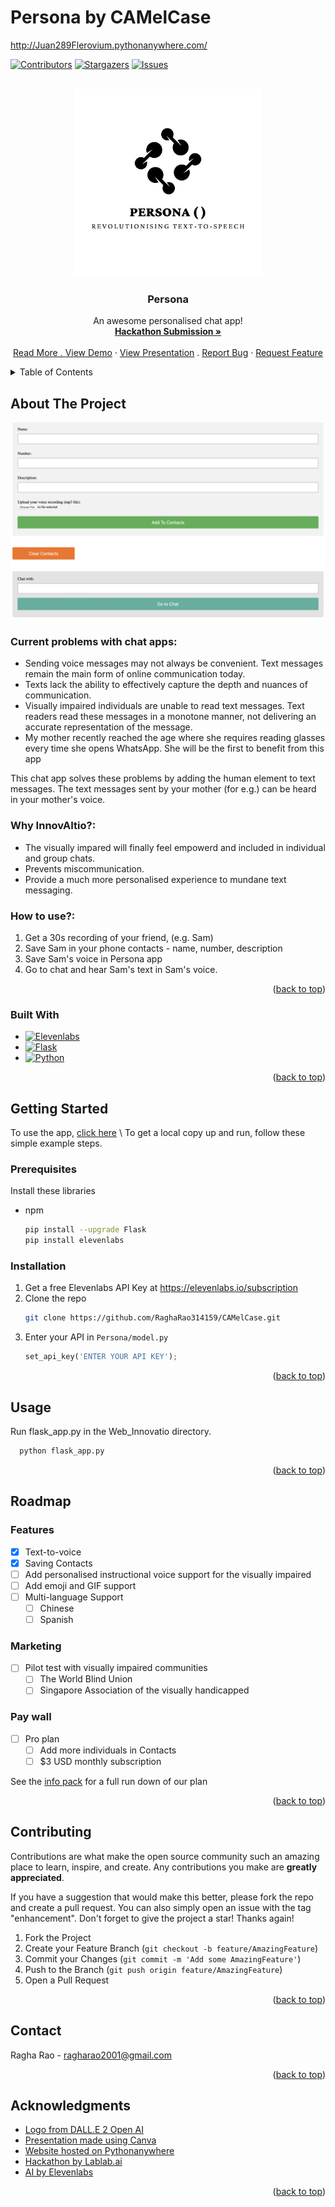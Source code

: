 # Persona by CAMelCase


http://Juan289Flerovium.pythonanywhere.com/



<!-- Improved compatibility of back to top link: See: https://github.com/othneildrew/Best-README-Template/pull/73 -->
<a name="readme-top"></a>
<!--
*** Thanks for checking out the Best-README-Template. If you have a suggestion
*** that would make this better, please fork the repo and create a pull request
*** or simply open an issue with the tag "enhancement".
*** Don't forget to give the project a star!
*** Thanks again! Now go create something AMAZING! :D
-->



<!-- PROJECT SHIELDS -->
<!--
*** I'm using markdown "reference style" links for readability.
*** Reference links are enclosed in brackets [ ] instead of parentheses ( ).
*** See the bottom of this document for the declaration of the reference variables
*** for contributors-url, forks-url, etc. This is an optional, concise syntax you may use.
*** https://www.markdownguide.org/basic-syntax/#reference-style-links
-->
[![Contributors][contributors-shield]][contributors-url]
[![Stargazers][stars-shield]][stars-url]
[![Issues][issues-shield]][issues-url]



<!-- PROJECT LOGO -->
<br />
<div align="center">
  <a href="https://github.com/RaghaRao314159/CAMelCase">
    <img src="images/logo.jpeg" alt="Logo" width="300" height="300">
  </a>

  <h3 align="center">Persona</h3>

  <p align="center">
    An awesome personalised chat app!
    <br />
    <a href="https://devpost.com/software/persona-39m1u6"><strong>Hackathon Submission »</strong></a>
    <br />
    <br />
    <a href="https://github.com/RaghaRao314159/InnovAItio/blob/67b093642f285768981b217163e14a1c2477aebe/InnovAItio.pdf">Read More
    .
    <a href="https://github.com/RaghaRao314159/InnovAItio/blob/83e41ee12fd818c32c4d18c0288a21263f1761c8/InnovAItio%20Demo.mp4">View Demo</a>
    ·
    <a href="https://github.com/RaghaRao314159/InnovAItio/blob/67b093642f285768981b217163e14a1c2477aebe/peresentation.mp4">View Presentation</a>
    .
    <a href="https://github.com/othneildrew/Best-README-Template/issues">Report Bug</a>
    ·
    <a href="https://github.com/othneildrew/Best-README-Template/issues">Request Feature</a>
  </p>
</div>



<!-- TABLE OF CONTENTS -->
<details>
  <summary>Table of Contents</summary>
  <ol>
    <li>
      <a href="#about-the-project">About The Project</a>
      <ul>
        <li><a href="#built-with">Built With</a></li>
      </ul>
    </li>
    <li>
      <a href="#getting-started">Getting Started</a>
      <ul>
        <li><a href="#prerequisites">Prerequisites</a></li>
        <li><a href="#installation">Installation</a></li>
      </ul>
    </li>
    <li><a href="#usage">Usage</a></li>
    <li><a href="#roadmap">Roadmap</a></li>
    <li><a href="#contributing">Contributing</a></li>
    <li><a href="#license">License</a></li>
    <li><a href="#contact">Contact</a></li>
    <li><a href="#acknowledgments">Acknowledgments</a></li>
  </ol>
</details>



<!-- ABOUT THE PROJECT -->
## About The Project

[![Product Name Screen Shot][product-screenshot]](http://dada03.pythonanywhere.com/)

### Current problems with chat apps:
* Sending voice messages may not always be convenient. Text messages remain the main form of online communication today.
* Texts lack the ability to effectively capture the depth and nuances of communication.
* Visually impaired individuals are unable to read text messages. Text readers read these messages in a monotone manner, not delivering an accurate representation of the message.
* My mother recently reached the age where she requires reading glasses every time she opens WhatsApp. She will be the first to benefit from this app
     
This chat app solves these problems by adding the human element to text messages. The text messages sent by your mother (for e.g.) can be heard in your mother's voice.

### Why InnovAItio?:
* The visually impared will finally feel empowerd and included in individual and group chats.
* Prevents miscommunication.
* Provide a much more personalised experience to mundane text messaging.

### How to use?:
1. Get a 30s recording of your friend, (e.g. Sam)
2. Save Sam in your phone contacts - name, number, description
3. Save Sam's voice in Persona app 
4. Go to chat and hear Sam's text in Sam's voice.

<p align="right">(<a href="#readme-top">back to top</a>)</p>


### Built With

* [![Elevenlabs][Elevenlabs]][Elevenlabs-url]
* [![Flask][Flask]][Flask-url]
* [![Python][Python]][Python-url]

<p align="right">(<a href="#readme-top">back to top</a>)</p>



<!-- GETTING STARTED -->
## Getting Started

To use the app, [click here](https://ragharao.pythonanywhere.com/) \\
To get a local copy up and run, follow these simple example steps.

### Prerequisites

Install these libraries
* npm
  ```sh
  pip install --upgrade Flask
  pip install elevenlabs
  ```

### Installation


1. Get a free Elevenlabs API Key at https://elevenlabs.io/subscription
2. Clone the repo
   ```sh
   git clone https://github.com/RaghaRao314159/CAMelCase.git
   ```
4. Enter your API in `Persona/model.py`
   ```py
   set_api_key('ENTER YOUR API KEY');
   ```

<p align="right">(<a href="#readme-top">back to top</a>)</p>



<!-- USAGE EXAMPLES -->
## Usage

Run flask_app.py in the Web_Innovatio directory. 
 ```sh
   python flask_app.py
   ```

<p align="right">(<a href="#readme-top">back to top</a>)</p>



<!-- ROADMAP -->
## Roadmap

### Features
- [x] Text-to-voice
- [x] Saving Contacts 
- [ ] Add personalised instructional voice support for the visually impaired
- [ ] Add emoji and GIF support
- [ ] Multi-language Support
    - [ ] Chinese
    - [ ] Spanish

### Marketing
- [ ] Pilot test with visually impaired communities
    - [ ] The World Blind Union
    - [ ] Singapore Association of the visually handicapped

### Pay wall
- [ ] Pro plan
    - [ ] Add more individuals in Contacts
    - [ ] $3 USD monthly subscription

See the [info pack](https://github.com/RaghaRao314159/InnovAItio/blob/67b093642f285768981b217163e14a1c2477aebe/InnovAItio.pdf) for a full run down of our plan

<p align="right">(<a href="#readme-top">back to top</a>)</p>



<!-- CONTRIBUTING -->
## Contributing

Contributions are what make the open source community such an amazing place to learn, inspire, and create. Any contributions you make are **greatly appreciated**.

If you have a suggestion that would make this better, please fork the repo and create a pull request. You can also simply open an issue with the tag "enhancement".
Don't forget to give the project a star! Thanks again!

1. Fork the Project
2. Create your Feature Branch (`git checkout -b feature/AmazingFeature`)
3. Commit your Changes (`git commit -m 'Add some AmazingFeature'`)
4. Push to the Branch (`git push origin feature/AmazingFeature`)
5. Open a Pull Request

<p align="right">(<a href="#readme-top">back to top</a>)</p>


<!-- CONTACT -->
## Contact

Ragha Rao - ragharao2001@gmail.com

<p align="right">(<a href="#readme-top">back to top</a>)</p>



<!-- ACKNOWLEDGMENTS -->
## Acknowledgments

* [Logo from DALL.E 2 Open AI](https://openai.com/dall-e-2)
* [Presentation made using Canva](https://www.canva.com)
* [Website hosted on Pythonanywhere](https://www.pythonanywhere.com)
* [Hackathon by Lablab.ai](https://lablab.ai)
* [AI by Elevenlabs](https://elevenlabs.io/speech-synthesis)

<p align="right">(<a href="#readme-top">back to top</a>)</p>



<!-- MARKDOWN LINKS & IMAGES -->
<!-- https://www.markdownguide.org/basic-syntax/#reference-style-links -->
[contributors-shield]: https://img.shields.io/github/contributors/RaghaRao314159/InnovAItio.svg?style=for-the-badge
[contributors-url]: https://github.com/RaghaRao314159/InnovAItio/graphs/contributors
[stars-shield]: https://img.shields.io/github/stars/RaghaRao314159/InnovAItio.svg?style=for-the-badge
[stars-url]: https://github.com/RaghaRao314159/InnovAItio/stargazers
[issues-shield]: https://img.shields.io/github/issues/RaghaRao314159/InnovAItio.svg?style=for-the-badge
[issues-url]: https://github.com/RaghaRao314159/InnovAItio/issues
[product-screenshot]: images/screenshot.png
[Elevenlabs]: https://img.shields.io/badge/11ElevenLabs-ff0000
[Elevenlabs-url]: https://elevenlabs.io/speech-synthesis
[Flask]: https://img.shields.io/badge/flask-%23000.svg?style=for-the-badge&logo=flask&logoColor=white
[Flask-url]: https://flask.palletsprojects.com/en/2.3.x/
[Python]: https://img.shields.io/badge/python-3670A0?style=for-the-badge&logo=python&logoColor=ffdd54
[Python-url]: https://www.python.org
[Javascript]: https://img.shields.io/badge/javascript-%23323330.svg?style=for-the-badge&logo=javascript&logoColor=%23F7DF1E
[Javascript-url]: [https://vuejs.org/](https://www.javascript.com)
[html]: https://img.shields.io/badge/html5-%23E34F26.svg?style=for-the-badge&logo=html5&logoColor=white
[html-url]: https://html.com
[jinja]: https://img.shields.io/badge/jinja-white.svg?style=for-the-badge&logo=jinja&logoColor=black
[jinja-url]: https://jinja.palletsprojects.com/en/3.1.x/
[JQuery.com]: https://img.shields.io/badge/jQuery-0769AD?style=for-the-badge&logo=jquery&logoColor=white
[JQuery-url]: https://jquery.com 
